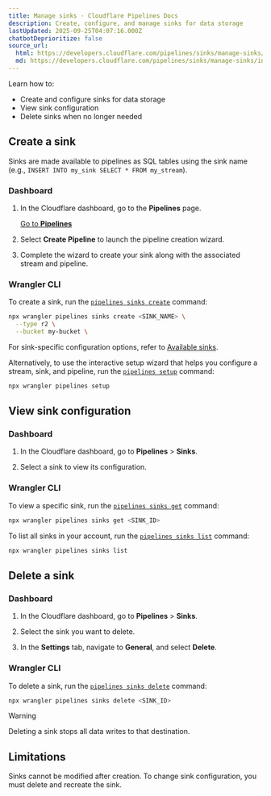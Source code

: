 ```yaml
---
title: Manage sinks · Cloudflare Pipelines Docs
description: Create, configure, and manage sinks for data storage
lastUpdated: 2025-09-25T04:07:16.000Z
chatbotDeprioritize: false
source_url:
  html: https://developers.cloudflare.com/pipelines/sinks/manage-sinks/
  md: https://developers.cloudflare.com/pipelines/sinks/manage-sinks/index.md
---
```


Learn how to:

* Create and configure sinks for data storage
* View sink configuration
* Delete sinks when no longer needed

## Create a sink

Sinks are made available to pipelines as SQL tables using the sink name (e.g., `INSERT INTO my_sink SELECT * FROM my_stream`).

### Dashboard

1. In the Cloudflare dashboard, go to the **Pipelines** page.

   [Go to **Pipelines**](https://dash.cloudflare.com/?to=/:account/pipelines)

2. Select **Create Pipeline** to launch the pipeline creation wizard.

3. Complete the wizard to create your sink along with the associated stream and pipeline.

### Wrangler CLI

To create a sink, run the [`pipelines sinks create`](https://developers.cloudflare.com/workers/wrangler/commands/#pipelines-sinks-create) command:

```bash
npx wrangler pipelines sinks create <SINK_NAME> \
  --type r2 \
  --bucket my-bucket \
```

For sink-specific configuration options, refer to [Available sinks](https://developers.cloudflare.com/pipelines/sinks/available-sinks/).

Alternatively, to use the interactive setup wizard that helps you configure a stream, sink, and pipeline, run the [`pipelines setup`](https://developers.cloudflare.com/workers/wrangler/commands/#pipelines-setup) command:

```bash
npx wrangler pipelines setup
```

## View sink configuration

### Dashboard

1. In the Cloudflare dashboard, go to **Pipelines** > **Sinks**.

2. Select a sink to view its configuration.

### Wrangler CLI

To view a specific sink, run the [`pipelines sinks get`](https://developers.cloudflare.com/workers/wrangler/commands/#pipelines-sinks-get) command:

```bash
npx wrangler pipelines sinks get <SINK_ID>
```

To list all sinks in your account, run the [`pipelines sinks list`](https://developers.cloudflare.com/workers/wrangler/commands/#pipelines-sinks-list) command:

```bash
npx wrangler pipelines sinks list
```

## Delete a sink

### Dashboard

1. In the Cloudflare dashboard, go to **Pipelines** > **Sinks**.

2. Select the sink you want to delete.

3. In the **Settings** tab, navigate to **General**, and select **Delete**.

### Wrangler CLI

To delete a sink, run the [`pipelines sinks delete`](https://developers.cloudflare.com/workers/wrangler/commands/#pipelines-sinks-delete) command:

```bash
npx wrangler pipelines sinks delete <SINK_ID>
```

Warning

Deleting a sink stops all data writes to that destination.

## Limitations

Sinks cannot be modified after creation. To change sink configuration, you must delete and recreate the sink.
